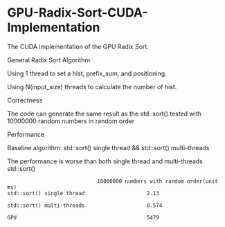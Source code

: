 # GPU-Radix-Sort-CUDA-Implementation
The CUDA implementation of the GPU Radix Sort.

General Radix Sort Algorithm

Using 1 thread to set a hist, prefix_sum, and positioning. 

Using N(input_size) threads to calculate the number of hist. 

Correctness

The code can generate the same result as the std::sort() tested with 10000000 random numbers in random order

Performance

Baseline algorithm: std::sort() single thread && std::sort() multi-threads

The performance is worse than both single thread and multi-threads std::sort()

                                 10000000 numbers with random order(unit ms)
    std::sort() single thread                    2.13
 
    std::sort() multi-threads                    0.574

    GPU                                          5479

